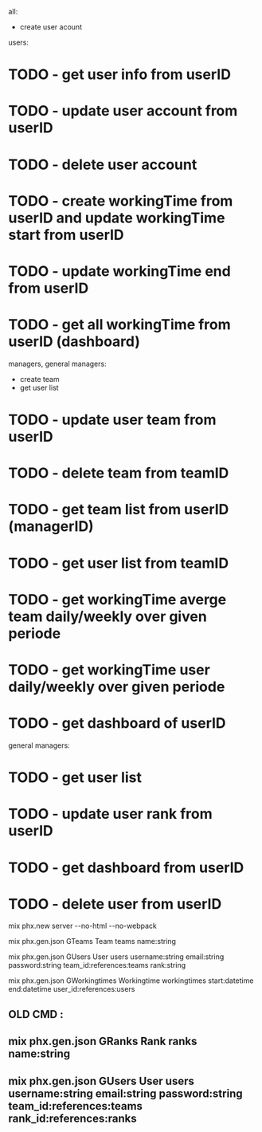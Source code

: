 all:
- create user acount


users:
# TODO - get user info from userID
# TODO - update user account from userID
# TODO - delete user account
# TODO - create workingTime from userID and update workingTime start from userID
# TODO - update workingTime end from userID
# TODO - get all workingTime from userID (dashboard)


managers, general managers:
- create team 
- get user list
# TODO - update user team from userID
# TODO - delete team from teamID

# TODO - get team list from userID (managerID)
# TODO - get user list from teamID
# TODO - get workingTime averge team daily/weekly over given periode
# TODO - get workingTime user daily/weekly over given periode
# TODO - get dashboard of userID


general managers:
# TODO - get user list
# TODO - update user rank from userID
# TODO - get dashboard from userID
# TODO - delete user from userID



mix phx.new server --no-html --no-webpack

mix phx.gen.json GTeams Team teams name:string

mix phx.gen.json GUsers User users username:string email:string password:string team_id:references:teams rank:string

mix phx.gen.json GWorkingtimes Workingtime workingtimes start:datetime end:datetime user_id:references:users



## OLD CMD :
##      mix phx.gen.json GRanks Rank ranks name:string
##      mix phx.gen.json GUsers User users username:string email:string password:string team_id:references:teams rank_id:references:ranks

